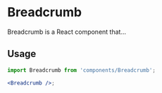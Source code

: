 # Breadcrumb

Breadcrumb is a React component that...

## Usage

```jsx
import Breadcrumb from 'components/Breadcrumb';

<Breadcrumb />;
```
